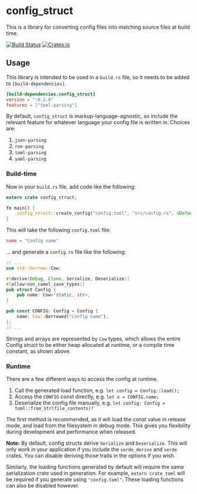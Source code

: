 config_struct
===

This is a library for converting config files into matching source files at build time.

[![Build Status](https://travis-ci.org/Mistodon/config_struct.svg?branch=master)](https://travis-ci.org/Mistodon/config_struct)
[![Crates.io](https://img.shields.io/crates/v/config_struct.svg)](https://crates.io/crates/config_struct)

Usage
---

This library is intended to be used in a `build.rs` file, so it needs to be added to `[build-dependencies]`.

```toml
[build-dependencies.config_struct]
version = "~0.2.0"
features = ["toml-parsing"]
```

By default, `config_struct` is markup-language-agnostic, so include the relevant feature for whatever language your config file is written in. Choices are:

1.  `json-parsing`
2.  `ron-parsing`
3.  `toml-parsing`
4.  `yaml-parsing`

### Build-time

Now in your `build.rs` file, add code like the following:

```rust
extern crate config_struct;

fn main() {
    config_struct::create_config("config.toml", "src/config.rs", &Default::default());
}
```

This will take the following `config.toml` file:

```toml
name = "Config name"
```

... and generate a `config.rs` file like the following:

```rust
// ...
use std::borrow::Cow;

#[derive(Debug, Clone, Serialize, Deserialize)]
#[allow(non_camel_case_types)]
pub struct Config {
    pub name: Cow<'static, str>,
}

pub const CONFIG: Config = Config {
    name: Cow::Borrowed("Config name"),
};
// ...
```

Strings and arrays are represented by `Cow` types, which allows the entire Config struct to be either heap allocated at runtime, or a compile time constant, as shown above.

### Runtime

There are a few different ways to access the config at runtime.

1.  Call the generated load function, e.g. `let config = Config::load();`
2.  Access the `CONFIG` const directly, e.g. `let x = CONFIG.name;`
3.  Deserialize the config file manually, e.g. `let config: Config = toml::from_str(file_contents)?`

The first method is recommended, as it will load the const value in release mode, and load from the filesystem in debug mode. This gives you flexibility during development and performance when released.

**Note:** By default, config structs derive `Serialize` and
`Deserialize`. This will only work in your application if you include the
`serde_derive` and `serde` crates. You can disable deriving those traits in
the options if you wish.

Similarly, the loading functions generated by default will require the same
serialization crate used in generation. For example, `extern crate toml` will
be required if you generate using `"config.toml"`. These loading functions can
also be disabled however.


